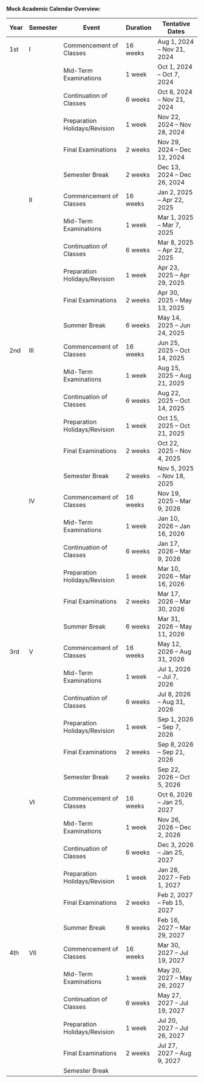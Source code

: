 **Mock Academic Calendar Overview:**

| Year | Semester | Event | Duration | Tentative Dates |
| ----- | ----- | ----- | ----- | ----- |
| 1st | I | Commencement of Classes | 16 weeks | Aug 1, 2024 – Nov 21, 2024 |
|  |  | Mid-Term Examinations | 1 week | Oct 1, 2024 – Oct 7, 2024 |
|  |  | Continuation of Classes | 6 weeks | Oct 8, 2024 – Nov 21, 2024 |
|  |  | Preparation Holidays/Revision | 1 week | Nov 22, 2024 – Nov 28, 2024 |
|  |  | Final Examinations | 2 weeks | Nov 29, 2024 – Dec 12, 2024 |
|  |  | Semester Break | 2 weeks | Dec 13, 2024 – Dec 26, 2024 |
|  | II | Commencement of Classes | 16 weeks | Jan 2, 2025 – Apr 22, 2025 |
|  |  | Mid-Term Examinations | 1 week | Mar 1, 2025 – Mar 7, 2025 |
|  |  | Continuation of Classes | 6 weeks | Mar 8, 2025 – Apr 22, 2025 |
|  |  | Preparation Holidays/Revision | 1 week | Apr 23, 2025 – Apr 29, 2025 |
|  |  | Final Examinations | 2 weeks | Apr 30, 2025 – May 13, 2025 |
|  |  | Summer Break | 6 weeks | May 14, 2025 – Jun 24, 2025 |
| 2nd | III | Commencement of Classes | 16 weeks | Jun 25, 2025 – Oct 14, 2025 |
|  |  | Mid-Term Examinations | 1 week | Aug 15, 2025 – Aug 21, 2025 |
|  |  | Continuation of Classes | 6 weeks | Aug 22, 2025 – Oct 14, 2025 |
|  |  | Preparation Holidays/Revision | 1 week | Oct 15, 2025 – Oct 21, 2025 |
|  |  | Final Examinations | 2 weeks | Oct 22, 2025 – Nov 4, 2025 |
|  |  | Semester Break | 2 weeks | Nov 5, 2025 – Nov 18, 2025 |
|  | IV | Commencement of Classes | 16 weeks | Nov 19, 2025 – Mar 9, 2026 |
|  |  | Mid-Term Examinations | 1 week | Jan 10, 2026 – Jan 16, 2026 |
|  |  | Continuation of Classes | 6 weeks | Jan 17, 2026 – Mar 9, 2026 |
|  |  | Preparation Holidays/Revision | 1 week | Mar 10, 2026 – Mar 16, 2026 |
|  |  | Final Examinations | 2 weeks | Mar 17, 2026 – Mar 30, 2026 |
|  |  | Summer Break | 6 weeks | Mar 31, 2026 – May 11, 2026 |
| 3rd | V | Commencement of Classes | 16 weeks | May 12, 2026 – Aug 31, 2026 |
|  |  | Mid-Term Examinations | 1 week | Jul 1, 2026 – Jul 7, 2026 |
|  |  | Continuation of Classes | 6 weeks | Jul 8, 2026 – Aug 31, 2026 |
|  |  | Preparation Holidays/Revision | 1 week | Sep 1, 2026 – Sep 7, 2026 |
|  |  | Final Examinations | 2 weeks | Sep 8, 2026 – Sep 21, 2026 |
|  |  | Semester Break | 2 weeks | Sep 22, 2026 – Oct 5, 2026 |
|  | VI | Commencement of Classes | 16 weeks | Oct 6, 2026 – Jan 25, 2027 |
|  |  | Mid-Term Examinations | 1 week | Nov 26, 2026 – Dec 2, 2026 |
|  |  | Continuation of Classes | 6 weeks | Dec 3, 2026 – Jan 25, 2027 |
|  |  | Preparation Holidays/Revision | 1 week | Jan 26, 2027 – Feb 1, 2027 |
|  |  | Final Examinations | 2 weeks | Feb 2, 2027 – Feb 15, 2027 |
|  |  | Summer Break | 6 weeks | Feb 16, 2027 – Mar 29, 2027 |
| 4th | VII | Commencement of Classes | 16 weeks | Mar 30, 2027 – Jul 19, 2027 |
|  |  | Mid-Term Examinations | 1 week | May 20, 2027 – May 26, 2027 |
|  |  | Continuation of Classes | 6 weeks | May 27, 2027 – Jul 19, 2027 |
|  |  | Preparation Holidays/Revision | 1 week | Jul 20, 2027 – Jul 26, 2027 |
|  |  | Final Examinations | 2 weeks | Jul 27, 2027 – Aug 9, 2027 |
|  |  | Semester Break |  |  |

